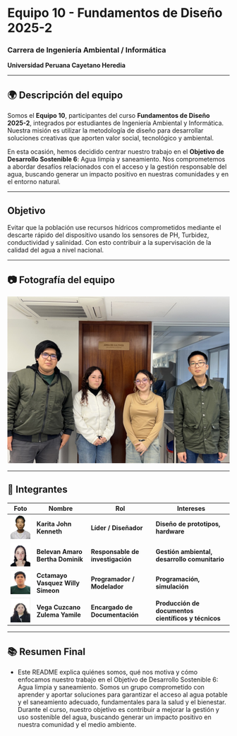 # Equipo 10 - Fundamentos de Diseño 2025-2  
### Carrera de Ingeniería Ambiental / Informática   
**Universidad Peruana Cayetano Heredia**

---

## 🌍 Descripción del equipo

Somos el **Equipo 10**, participantes del curso **Fundamentos de Diseño 2025-2**, integrados por estudiantes de Ingeniería Ambiental y Informática. Nuestra misión es utilizar la metodología de diseño para desarrollar soluciones creativas que aporten valor social, tecnológico y ambiental.

En esta ocasión, hemos decidido centrar nuestro trabajo en el **Objetivo de Desarrollo Sostenible 6**: Agua limpia y saneamiento. Nos comprometemos a abordar desafíos relacionados con el acceso y la gestión responsable del agua, buscando generar un impacto positivo en nuestras comunidades y en el entorno natural.  

---

## Objetivo

Evitar que la población use recursos hídricos comprometidos mediante el descarte rápido del dispositivo usando los sensores de PH, Turbidez, conductividad y salinidad. Con esto contribuir a la supervisación de la calidad del agua a nivel nacional.


---

## 📷 Fotografía del equipo

<img src="/images/resources/5.jpeg" width="1200"/>

---

## 👫 Integrantes

| Foto | Nombre | Rol | Intereses |
|------|--------| --- | --------- |
| <img src="/images/resources/3.jpg" width="90"/> | **Karita John Kenneth** | **Líder / Diseñador** | **Diseño de prototipos, hardware** |
| <img src="/images/resources/1.jpg" width="90"/> | **Belevan Amaro Bertha Dominik**|  **Responsable de investigación** | **Gestión ambiental, desarrollo comunitario** |
| <img src="/images/resources/2.jpeg" width="90"/> | **Cctamayo Vasquez Willy Simeon** | **Programador / Modelador** | **Programación, simulación** |
| <img src="/images/resources/4.jpg" width="90"/> | **Vega Cuzcano Zulema Yamile** | **Encargado de Documentación** | **Producción de documentos científicos y técnicos** |

---

## 📚 Resumen Final
- Este README explica quiénes somos, qué nos motiva y cómo enfocamos nuestro trabajo en el Objetivo de Desarrollo Sostenible 6: Agua limpia y saneamiento. Somos un grupo comprometido con aprender y aportar soluciones para garantizar el acceso al agua potable y el saneamiento adecuado, fundamentales para la salud y el bienestar. Durante el curso, nuestro objetivo es contribuir a mejorar la gestión y uso sostenible del agua, buscando generar un impacto positivo en nuestra comunidad y el medio ambiente.
